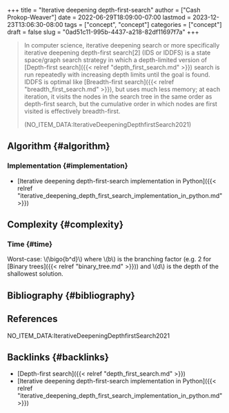 +++
title = "Iterative deepening depth-first-search"
author = ["Cash Prokop-Weaver"]
date = 2022-06-29T18:09:00-07:00
lastmod = 2023-12-23T13:06:30-08:00
tags = ["concept", "concept"]
categories = ["concept"]
draft = false
slug = "0ad51c11-995b-4437-a218-82df11697f7a"
+++

> In computer science, iterative deepening search or more specifically iterative deepening depth-first search[2] (IDS or IDDFS) is a state space/graph search strategy in which a depth-limited version of [Depth-first search]({{< relref "depth_first_search.md" >}}) search is run repeatedly with increasing depth limits until the goal is found. IDDFS is optimal like [Breadth-first search]({{< relref "breadth_first_search.md" >}}), but uses much less memory; at each iteration, it visits the nodes in the search tree in the same order as depth-first search, but the cumulative order in which nodes are first visited is effectively breadth-first.
>
> (NO_ITEM_DATA:IterativeDeepeningDepthfirstSearch2021)


## Algorithm {#algorithm}


### Implementation {#implementation}

-   [Iterative deepening depth-first-search implementation in Python]({{< relref "iterative_deepening_depth_first_search_implementation_in_python.md" >}})


## Complexity {#complexity}


### Time {#time}

Worst-case: \\(\bigo{b^d}\\) where \\(b\\) is the branching factor (e.g. 2 for [Binary trees]({{< relref "binary_tree.md" >}})) and \\(d\\) is the depth of the shallowest solution.


## Bibliography {#bibliography}

## References

<style>.csl-entry{text-indent: -1.5em; margin-left: 1.5em;}</style><div class="csl-bib-body">
  <div class="csl-entry">NO_ITEM_DATA:IterativeDeepeningDepthfirstSearch2021</div>
</div>



## Backlinks {#backlinks}

-   [Depth-first search]({{< relref "depth_first_search.md" >}})
-   [Iterative deepening depth-first-search implementation in Python]({{< relref "iterative_deepening_depth_first_search_implementation_in_python.md" >}})
